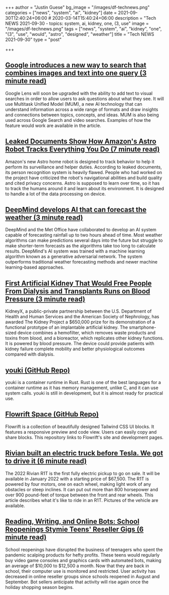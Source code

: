 +++
author = "Justin Guese"
bg_image = "/images/df-technews.png"
categories = ["news", "system", "ai", "kidney"]
date = 2021-09-30T12:40:24+06:00 # 2020-03-14T15:40:24+06:00
description = "Tech NEWS 2021-09-30 - topics: system, ai, kidney, one, (3, use"
image = "/images/df-technews.png"
tags = ["news", "system", "ai", "kidney", "one", "(3", "use", "would", "astro", "designed", "weather"]
title = "Tech NEWS 2021-09-30"
type = "post"

+++

## [Google introduces a new way to search that combines images and text into one query (3 minute read)](https://techcrunch.com/2021/09/29/google-introduces-a-new-way-to-search-that-combines-images-and-text-into-one-query/)

Google Lens will soon be upgraded with the ability to add text to visual searches in order to allow users to ask questions about what they see. It will use Multitask Unified Model (MUM), a new AI technology that can understand information across a wide range of formats and draw insights and connections between topics, concepts, and ideas. MUM is also being used across Google Search and video searches. Examples of how the feature would work are available in the article.

## [Leaked Documents Show How Amazon's Astro Robot Tracks Everything You Do (7 minute read)](https://www.vice.com/en/article/93ypp8/leaked-documents-amazon-astro-surveillance-robot-tracking)

Amazon's new Astro home robot is designed to track behavior to help it perform its surveillance and helper duties. According to leaked documents, its person recognition system is heavily flawed. People who had worked on the project have criticized the robot's navigational abilities and build quality and cited privacy concerns. Astro is supposed to learn over time, so it has to track the humans around it and learn about its environment. It is designed to handle a lot of the data processing on device.

## [DeepMind develops AI that can forecast the weather (3 minute read)](https://siliconangle.com/2021/09/29/deepmind-develops-ai-can-forecast-weather/)

DeepMind and the Met Office have collaborated to develop an AI system capable of forecasting rainfall up to two hours ahead of time. Most weather algorithms can make predictions several days into the future but struggle to make shorter-term forecasts as the algorithms take too long to calculate results. DeepMind's AI system was trained with a machine learning algorithm known as a generative adversarial network. The system outperforms traditional weather forecasting methods and newer machine learning-based approaches.

## [First Artificial Kidney That Would Free People From Dialysis and Transplants Runs on Blood Pressure (3 minute read)](https://www.goodnewsnetwork.org/artificial-kidney-free-people-from-dialysis-blood-pressue/)

KidneyX, a public-private partnership between the U.S. Department of Health and Human Services and the American Society of Nephrology, has awarded The Kidney Project a $650,000 prize for its demonstration of a functional prototype of an implantable artificial kidney. The smartphone-sized device combines a hemofilter, which removes waste products and toxins from blood, and a bioreactor, which replicates other kidney functions. It is powered by blood pressure. The device could provide patients with kidney failure complete mobility and better physiological outcomes compared with dialysis.

## [youki (GitHub Repo)](https://github.com/containers/youki)

youki is a container runtime in Rust. Rust is one of the best languages for a container runtime as it has memory management, unlike C, and it can use system calls. youki is still in development, but it is almost ready for practical use.

## [Flowrift Space (GitHub Repo)](https://github.com/uicrooks/flowrift-space/)

Flowrift is a collection of beautifully designed Tailwind CSS UI blocks. It features a responsive preview and code view. Users can easily copy and share blocks. This repository links to Flowrift's site and development pages.

## [Rivian built an electric truck before Tesla. We got to drive it (6 minute read)](https://www.businessinsider.com/rivian-r1t-ev-electric-pickup-first-drive-impressions-photos-2021-9)

The 2022 Rivian R1T is the first fully electric pickup to go on sale. It will be available in January 2022 with a starting price of $67,500. The R1T is powered by four motors, one on each wheel, making light work of any obstacles or steep inclines. It can put out more than 800 horsepower and over 900 pound-feet of torque between the front and rear wheels. This article describes what it's like to ride in an R1T. Pictures of the vehicle are available.

## [Reading, Writing, and Online Bots: School Reopenings Stymie Teens' Reseller Gigs (6 minute read)](https://www.pcmag.com/news/reading-writing-and-online-bots-school-reopenings-stymie-teens-reseller)

School reopenings have disrupted the business of teenagers who spent the pandemic scalping products for hefty profits. These teens would regularly buy video game consoles and graphics cards with automated bots, making an average of $10,000 to $12,500 a month. Now that they are back in school, their computer use is monitored and restricted. User activity has decreased in online reseller groups since schools reopened in August and September. Bot sellers anticipate that activity will rise again once the holiday shopping season begins.

